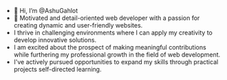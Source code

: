 - 👋 Hi, I’m @AshuGahlot
- 👀 Motivated and detail-oriented web developer with a passion for creating dynamic and user-friendly websites.
- I thrive in challenging environments where I can apply my creativity to develop innovative solutions.
- I am excited about the prospect of making meaningful contributions while furthering my professional growth in the field of web development.
- I've actively pursued opportunities to expand my skills through practical projects self-directed learning.

<!---
AshuGahlot/AshuGahlot is a ✨ special ✨ repository because its `README.md` (this file) appears on your GitHub profile.
You can click the Preview link to take a look at your changes.
--->
